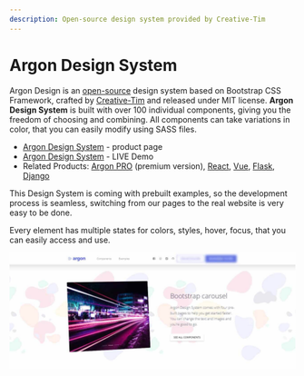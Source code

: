 ```yaml
---
description: Open-source design system provided by Creative-Tim
---
```


# Argon Design System

&#x20;Argon Design is an [open-source](https://en.wikipedia.org/wiki/Open-source\_software) design system based on Bootstrap CSS Framework, crafted by [Creative-Tim](../partners/creative-tim.md) and released under MIT license. **Argon Design System** is built with over 100 individual components, giving you the freedom of choosing and combining. All components can take variations in color, that you can easily modify using SASS files.

* [Argon Design System](https://www.creative-tim.com/product/argon-design-system?AFFILIATE=128200) - product page
* [Argon Design System](https://demos.creative-tim.com/argon-design-system/index.html?AFFILIATE=128200) - LIVE Demo
* Related Products: [Argon PRO](https://www.creative-tim.com/product/argon-design-system-pro?AFFILIATE=128200) (premium version), [React](https://www.creative-tim.com/product/argon-dashboard-react?AFFILIATE=128200), [Vue](https://www.creative-tim.com/product/vue-argon-design-system?AFFILIATE=128200), [Flask](https://www.creative-tim.com/product/argon-dashboard-flask?AFFILIATE=128200), [Django](https://www.creative-tim.com/product/argon-dashboard-django?AFFILIATE=128200)

This Design System is coming with prebuilt examples, so the development process is seamless, switching from our pages to the real website is very easy to be done.

Every element has multiple states for colors, styles, hover, focus, that you can easily access and use.

![Argon Design System.](../../.gitbook/assets/argon-design-system.jpg)







